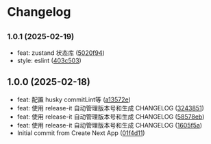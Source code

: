 # Changelog

## <small>1.0.1 (2025-02-19)</small>

* feat: zustand 状态库 ([5020f94](https://github.com/glntlq/nest-admin/commit/5020f94))
* style: eslint ([403c503](https://github.com/glntlq/nest-admin/commit/403c503))

## 1.0.0 (2025-02-18)

* feat: 配置 husky commitLint等 ([a13572e](https://github.com/glntlq/nest-admin/commit/a13572e))
* feat: 使用 release-it 自动管理版本号和生成 CHANGELOG ([3243851](https://github.com/glntlq/nest-admin/commit/3243851))
* feat: 使用 release-it 自动管理版本号和生成 CHANGELOG ([58578eb](https://github.com/glntlq/nest-admin/commit/58578eb))
* feat: 使用 release-it 自动管理版本号和生成 CHANGELOG ([1605f5a](https://github.com/glntlq/nest-admin/commit/1605f5a))
* Initial commit from Create Next App ([01f4d11](https://github.com/glntlq/nest-admin/commit/01f4d11))
